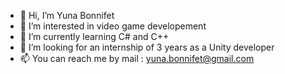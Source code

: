 - 👋 Hi, I’m Yuna Bonnifet
- 👀 I’m interested in video game developement
- 🌱 I’m currently learning C# and C++
- 💞️ I’m looking for an internship of 3 years as a Unity developer
- 📫 You can reach me by mail : yuna.bonnifet@gmail.com

<!---
Yuna is a ✨ special ✨ repository because its `README.md` (this file) appears on your GitHub profile.
You can click the Preview link to take a look at your changes.
--->

